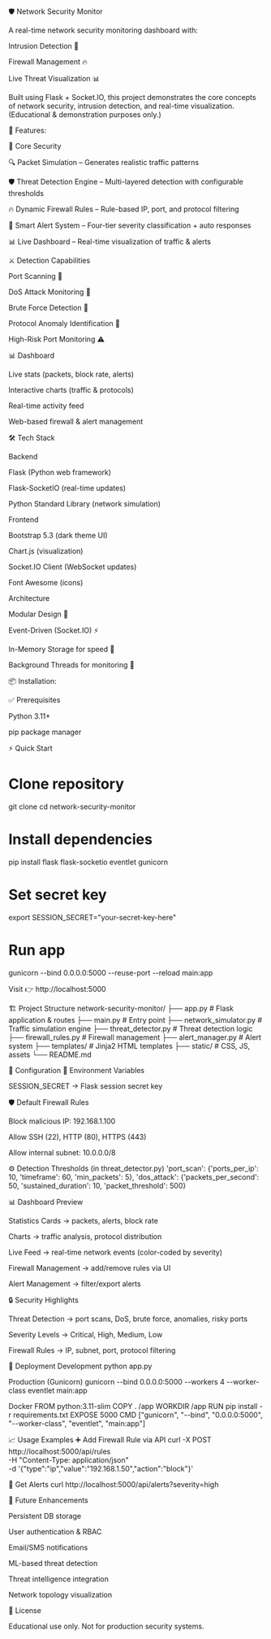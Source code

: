 🛡️ Network Security Monitor

A real-time network security monitoring dashboard with:

Intrusion Detection 🚨

Firewall Management 🔥

Live Threat Visualization 📊

Built using Flask + Socket.IO, this project demonstrates the core concepts of network security, intrusion detection, and real-time visualization.
(Educational & demonstration purposes only.)


🚀 Features:

🔐 Core Security

🔍 Packet Simulation – Generates realistic traffic patterns

🛡 Threat Detection Engine – Multi-layered detection with configurable thresholds

🔥 Dynamic Firewall Rules – Rule-based IP, port, and protocol filtering

🚨 Smart Alert System – Four-tier severity classification + auto responses

📊 Live Dashboard – Real-time visualization of traffic & alerts

⚔ Detection Capabilities

Port Scanning 🔎

DoS Attack Monitoring 🌊

Brute Force Detection 🔑

Protocol Anomaly Identification 📡

High-Risk Port Monitoring ⚠

📊 Dashboard

Live stats (packets, block rate, alerts)

Interactive charts (traffic & protocols)

Real-time activity feed

Web-based firewall & alert management

🛠 Tech Stack

Backend

Flask (Python web framework)

Flask-SocketIO (real-time updates)

Python Standard Library (network simulation)

Frontend

Bootstrap 5.3 (dark theme UI)

Chart.js (visualization)

Socket.IO Client (WebSocket updates)

Font Awesome (icons)

Architecture

Modular Design 🧩

Event-Driven (Socket.IO) ⚡

In-Memory Storage for speed 🚀

Background Threads for monitoring 🧵


📦 Installation:

✅ Prerequisites

Python 3.11+

pip package manager

⚡ Quick Start
# Clone repository
git clone <repository-url>
cd network-security-monitor

# Install dependencies
pip install flask flask-socketio eventlet gunicorn

# Set secret key
export SESSION_SECRET="your-secret-key-here"

# Run app
gunicorn --bind 0.0.0.0:5000 --reuse-port --reload main:app


Visit 👉 http://localhost:5000

🏗 Project Structure
network-security-monitor/
├── app.py                 # Flask application & routes
├── main.py                # Entry point
├── network_simulator.py   # Traffic simulation engine
├── threat_detector.py     # Threat detection logic
├── firewall_rules.py      # Firewall management
├── alert_manager.py       # Alert system
├── templates/             # Jinja2 HTML templates
├── static/                # CSS, JS, assets
└── README.md


🔧 Configuration
🔑 Environment Variables

SESSION_SECRET → Flask session secret key

🛡 Default Firewall Rules

Block malicious IP: 192.168.1.100

Allow SSH (22), HTTP (80), HTTPS (443)

Allow internal subnet: 10.0.0.0/8

⚙ Detection Thresholds (in threat_detector.py)
'port_scan': {'ports_per_ip': 10, 'timeframe': 60, 'min_packets': 5},
'dos_attack': {'packets_per_second': 50, 'sustained_duration': 10, 'packet_threshold': 500}

📊 Dashboard Preview

Statistics Cards → packets, alerts, block rate

Charts → traffic analysis, protocol distribution

Live Feed → real-time network events (color-coded by severity)

Firewall Management → add/remove rules via UI

Alert Management → filter/export alerts

🔒 Security Highlights

Threat Detection → port scans, DoS, brute force, anomalies, risky ports

Severity Levels → Critical, High, Medium, Low

Firewall Rules → IP, subnet, port, protocol filtering

🚀 Deployment
Development
python app.py

Production (Gunicorn)
gunicorn --bind 0.0.0.0:5000 --workers 4 --worker-class eventlet main:app

Docker
FROM python:3.11-slim
COPY . /app
WORKDIR /app
RUN pip install -r requirements.txt
EXPOSE 5000
CMD ["gunicorn", "--bind", "0.0.0.0:5000", "--worker-class", "eventlet", "main:app"]

📈 Usage Examples
➕ Add Firewall Rule via API
curl -X POST http://localhost:5000/api/rules \
  -H "Content-Type: application/json" \
  -d '{"type":"ip","value":"192.168.1.50","action":"block"}'

🔎 Get Alerts
curl http://localhost:5000/api/alerts?severity=high

🔮 Future Enhancements

Persistent DB storage

User authentication & RBAC

Email/SMS notifications

ML-based threat detection

Threat intelligence integration

Network topology visualization


📜 License

Educational use only. Not for production security systems.
